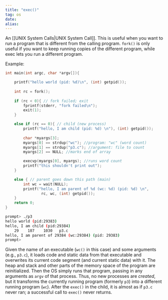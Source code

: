 ```yaml
---
title: "exec()"
tag: os
date: 
alias:
---
```


An [[UNIX System Calls|UNIX System Call]].
This is useful when you want to run a program that is different from the calling program.
`fork()` is only useful if you want to keep running copies of the different program, while exec lets you run a different program.

Example:
```c
int main(int argc, char *argv[]){

	printf("hello world (pid: %d)\n", (int) getpid());
	
	int rc = fork();
	
	if (rc < 0){ // fork failed; exit
		fprintf(stderr, "fork failed\n");
		exit(1);
	}

	else if (rc == 0){ // child (new process)
		printf("hello, I am child (pid: %d) \n"), (int) getpid());
		
		char *myargs[3];
		myargs[0] == strdup("wc"); //program: "wc" (word count)
		myargs[1] == strdup("p3.c"); //argument: file to count
		myargs[2] == NULL; //marks end of array

		execvp(myargs[0], myargs); //runs word count
		printf("this shouldn't print out");
	}

	else { // parent goes down this path (main)
		int wc = wait(NULL);
		printf("hello, I am parent of %d (wc: %d) (pid: %d) \n", 
				rc, wc, (int) getpid());
	}
	return 0;	
}
```
```bash
prompt> ./p3
hello world (pid:29383)
hello, I am child (pid:29384)
	29    107    1030   p3.c
hello, I am parent of 29384 (wc:29384) (pid: 29383)
prompt>
```

Given the name of an executable (`wc()` in this case) and some arguments (e.g., `p3.c`), it loads code and static data from that executable and overwrites its current code segment (and current static data) with it.
The heap and stack and other parts of the memory space of the program are reinitialized. Then the OS simply runs that program, passing in any arguments as  `argv`  of that process. Thus, no new processes are *created*, but it transforms the currently running program (formerly `p3`) into a different running program (`wc`). After the `exec()` in the child, it is almost as if `p3.c` never ran; a successful call to `exec()` never returns.